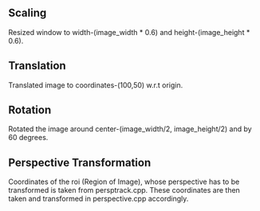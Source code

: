## Scaling
Resized window to width-(image_width * 0.6) and height-(image_height * 0.6).

## Translation
Translated image to coordinates-(100,50) w.r.t origin.

## Rotation
Rotated the image around center-(image_width/2, image_height/2) and by 60 degrees.

## Perspective Transformation
Coordinates of the roi (Region of Image), whose perspective has to be transformed is taken from persptrack.cpp. These coordinates are then taken and transformed in perspective.cpp accordingly.
